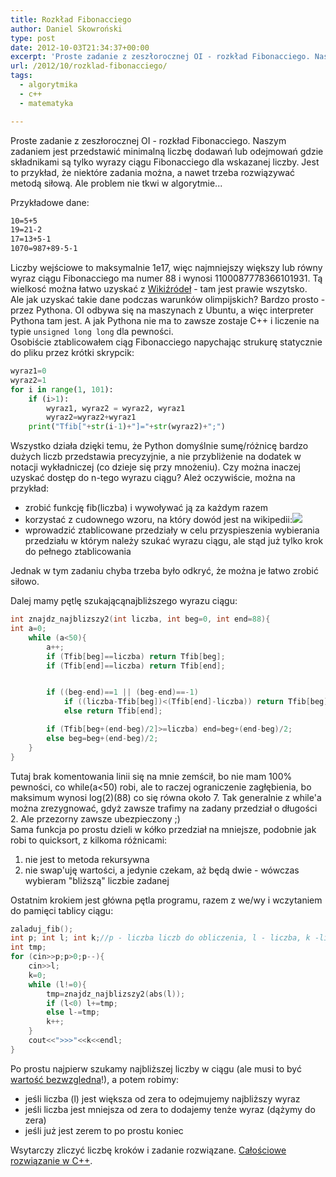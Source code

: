 ```yaml
---
title: Rozkład Fibonacciego
author: Daniel Skowroński
type: post
date: 2012-10-03T21:34:37+00:00
excerpt: 'Proste zadanie z zeszłorocznej OI - rozkład Fibonacciego. Naszym zadaniem jest przedstawić minimalną liczbę dodawań lub odejmowań gdzie składnikami są tylko wyrazy ciągu Fibonacciego dla wskazanej liczby. Jest to przykład, że niektóre zadania można, a nawet trzeba rozwiązywać metodą siłową. Ale problem nie tkwi w algorytmie...'
url: /2012/10/rozklad-fibonacciego/
tags:
  - algorytmika
  - c++
  - matematyka

---
```

Proste zadanie z zeszłorocznej OI - rozkład Fibonacciego. Naszym zadaniem jest przedstawić minimalną liczbę dodawań lub odejmowań gdzie składnikami są tylko wyrazy ciągu Fibonacciego dla wskazanej liczby. Jest to przykład, że niektóre zadania można, a nawet trzeba rozwiązywać metodą siłową. Ale problem nie tkwi w algorytmie...

Przykładowe dane:

```bash
10=5+5
19=21-2
17=13+5-1
1070=987+89-5-1
```

Liczby wejściowe to maksymalnie 1e17, więc najmniejszy większy lub równy wyraz ciągu Fibonacciego ma numer 88 i wynosi 1100087778366101931. Tą wielkosć można łatwo uzyskać z [Wikiźródeł][1] - tam jest prawie wszytsko.  
Ale jak uzyskać takie dane podczas warunków olimpijskich? Bardzo prosto - przez Pythona. OI odbywa się na maszynach z Ubuntu, a więc interpreter Pythona tam jest. A jak Pythona nie ma to zawsze zostaje C++ i liczenie na typie `unsigned long long` dla pewności.  
Osobiście ztablicowałem ciąg Fibonacciego napychając strukurę statycznie do pliku przez krótki skrypcik:

```python
wyraz1=0
wyraz2=1
for i in range(1, 101):
    if (i>1):
        wyraz1, wyraz2 = wyraz2, wyraz1
        wyraz2=wyraz2+wyraz1
    print("Tfib["+str(i-1)+"]="+str(wyraz2)+";")
```

Wszystko działa dzięki temu, że Python domyślnie sumę/różnicę bardzo dużych liczb przedstawia precyzyjnie, a nie przybliżenie na dodatek w notacji wykładniczej (co dzieje się przy mnożeniu). Czy można inaczej uzyskać dostęp do n-tego wyrazu ciągu? Ależ oczywiście, można na przykład:

  * zrobić funkcję fib(liczba) i wywoływać ją za każdym razem
  * korzystać z cudownego wzoru, na który dowód jest na wikipedii:![](http://upload.wikimedia.org/math/5/7/e/57eaa418ea8df41ac1473eb5430ca6c9.png) 
  * wprowadzić ztablicowane przedziały w celu przyspieszenia wybierania przedziału w którym należy szukać wyrazu ciągu, ale stąd już tylko krok do pełnego ztablicowania

Jednak w tym zadaniu chyba trzeba było odkryć, że można je łatwo zrobić siłowo.

Dalej mamy pętlę szukającąnajbliższego wyrazu ciągu:

```c++
int znajdz_najblizszy2(int liczba, int beg=0, int end=88){
int a=0;
	while (a<50){
		a++;
		if (Tfib[beg]==liczba) return Tfib[beg];
		if (Tfib[end]==liczba) return Tfib[end];


		if ((beg-end)==1 || (beg-end)==-1)
			if ((liczba-Tfib[beg])<(Tfib[end]-liczba)) return Tfib[beg];
			else return Tfib[end];	

		if (Tfib[beg+(end-beg)/2]>=liczba) end=beg+(end-beg)/2;
		else beg=beg+(end-beg)/2;
	}
}
```

Tutaj brak komentowania linii się na mnie zemścił, bo nie mam 100% pewności, co while(a<50) robi, ale to raczej ograniczenie zagłębienia, bo maksimum wynosi log(2)(88) co się równa około 7. Tak generalnie z while'a można zrezygnować, gdyż zawsze trafimy na zadany przedział o długości 2. Ale przezorny zawsze ubezpieczony ;)  
Sama funkcja po prostu dzieli w kółko przedział na mniejsze, podobnie jak robi to quicksort, z kilkoma różnicami:

  1. nie jest to metoda rekursywna
  2. nie swap'uję wartości, a jedynie czekam, aż będą dwie - wówczas wybieram "bliższą" liczbie zadanej

Ostatnim krokiem jest główna pętla programu, razem z we/wy i wczytaniem do pamięci tablicy ciągu:

```c++
zaladuj_fib();
int p; int l; int k;//p - liczba liczb do obliczenia, l - liczba, k -liczba kroków
int tmp;
for (cin>>p;p>0;p--){
	cin>>l;
	k=0;
	while (l!=0){
		tmp=znajdz_najblizszy2(abs(l));
		if (l<0) l+=tmp;
		else l-=tmp;
		k++;
	}
	cout<<">>>"<<k<<endl;
}
```

Po prostu najpierw szukamy najbliższej liczby w ciągu (ale musi to być <u>wartość bezwzgledna</u>!), a potem robimy:

  * jeśli liczba (l) jest większa od zera to odejmujemy najbliższy wyraz
  * jeśli liczba jest mniejsza od zera to dodajemy tenże wyraz (dążymy do zera)
  * jeśli już jest zerem to po prostu koniec

Wsytarczy zliczyć liczbę kroków i zadanie rozwiązane. [Całościowe rozwiązanie w C++][2].

 [1]: http://pl.wikisource.org/wiki/Ci%C4%85g_Fibonacciego
 [2]: /wp-content/uploads/2012/10/rozklad_fibonacciego.txt